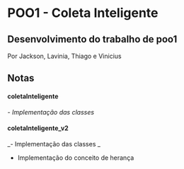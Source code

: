 # POO1 - Coleta Inteligente
## Desenvolvimento do trabalho de poo1

Por Jackson, Lavinia, Thiago e Vinicius

## Notas


#### **coletaInteligente**
_- Implementação das classes_


#### **coletaInteligente_v2**
_- Implementação das classes _
- Implementação do conceito de herança

